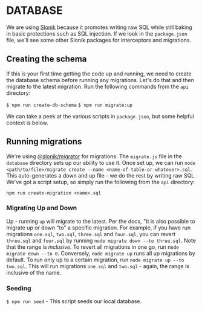 # DATABASE
We are using [Slonik](https://github.com/gajus/slonik) because it promotes writing raw SQL while still baking in basic protections such as SQL injection. If we look in the `package.json` file, we'll see some other Slonik packages for interceptors and migrations.

## Creating the schema
If this is your first time getting the code up and running, we need to create the database schema before running any migrations. Let's do that and then migrate to the latest migration. Run the following commands from the `api` directory:

`$ npm run create-db-schema`
`$ npm run migrate:up`

We can take a peek at the various scripts in `package.json`, but some helpful context is below.

## Running migrations
We're using [@slonik/migrator](https://www.npmjs.com/package/@slonik/migrator) for migrations. The `migrate.js` file in the `database` directory sets up our ability to use it. Once set up, we can run `node <path/to/file>/migrate create --name <name-of-table-or-whatever>.sql`. This auto-generates a down and up file - we do the rest by writing raw SQL. We've got a script setup, so simply run the following from the `api` directory:

`npm run create-migration <name>.sql`

### Migrating Up and Down
Up - running `up` will migrate to the latest. Per the docs, "It is also possible to migrate up or down "to" a specific migration. For example, if you have run migrations `one.sql`, `two.sql`, `three.sql` and `four.sql`, you can revert `three.sql` and `four.sql` by running `node migrate down --to three.sql`. Note that the range is _inclusive_. To revert all migrations in one go, run n`ode migrate down --to 0`. Conversely, `node migrate up` runs all up migrations by default. To run only up to a certain migration, run `node migrate up --to two.sql`. This will run migrations `one.sql` and `two.sql` - again, the range is inclusive of the name.

### Seeding
`$ npm run seed` - This script seeds our local database.
